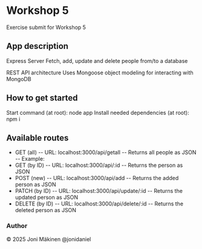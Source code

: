 # Workshop 5

Exercise submit for Workshop 5

## App description

Express Server
Fetch, add, update and delete people from/to a database

REST API architecture
Uses Mongoose object modeling for interacting with MongoDB

## How to get started

Start command (at root): node app
Install needed dependencies (at root): npm i

## Available routes

- GET (all)
  -- URL: localhost:3000/api/getall
  -- Returns all people as JSON
  -- Example:
- GET (by ID)
  -- URL: localhost:3000/api/:id
  -- Returns the person as JSON
- POST (new)
  -- URL: localhost:3000/api/add
  -- Returns the added person as JSON
- PATCH (by ID)
  -- URL: localhost:3000/api/update/:id
  -- Returns the updated person as JSON
- DELETE (by ID)
  -- URL: localhost:3000/api/delete/:id
  -- Returns the deleted person as JSON

### Author

© 2025 Joni Mäkinen
@jonidaniel

